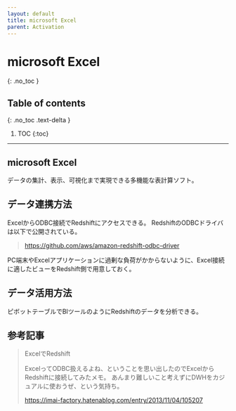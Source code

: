 ```yaml
---
layout: default
title: microsoft Excel
parent: Activation
---
```


# microsoft Excel
{: .no_toc }

## Table of contents
{: .no_toc .text-delta }

1. TOC
   {:toc}

---

## microsoft Excel

データの集計、表示、可視化まで実現できる多機能な表計算ソフト。

## データ連携方法

ExcelからODBC接続でRedshiftにアクセスできる。
RedshiftのODBCドライバは以下で公開されている。

> https://github.com/aws/amazon-redshift-odbc-driver

PC端末やExcelアプリケーションに過剰な負荷がかからないように、Excel接続に適したビューをRedshift側で用意しておく。

## データ活用方法

ピボットテーブルでBIツールのようにRedshiftのデータを分析できる。

## 参考記事

> ExcelでRedshift
> 
> ExcelってODBC扱えるよね、ということを思い出したのでExcelからRedshiftに接続してみたメモ。
> あんまり難しいこと考えずにDWHをカジュアルに使おうぜ、という気持ち。
>
> https://imai-factory.hatenablog.com/entry/2013/11/04/105207 

